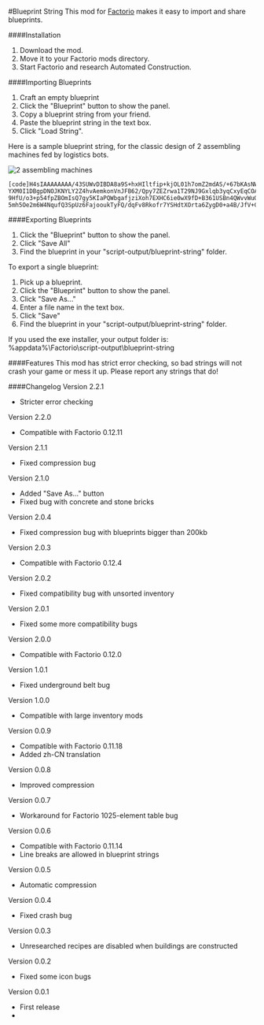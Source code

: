 #Blueprint String
This mod for [Factorio](https://www.factorio.com/) makes it easy to import and share blueprints.

####Installation
1. Download the mod.
2. Move it to your Factorio mods directory.
3. Start Factorio and research Automated Construction.

####Importing Blueprints
1. Craft an empty blueprint
2. Click the "Blueprint" button to show the panel.
3. Copy a blueprint string from your friend.
4. Paste the blueprint string in the text box.
5. Click "Load String".

Here is a sample blueprint string, for the classic design of 2 assembling machines fed by logistics bots.

![2 assembling machines](http://davemcw.com/factorio/images/2-assembling-machines.jpg)
```
[code]H4sIAAAAAAAA/43SUWvDIBDA8a9S+hxHIltfip+kjOL01h7omZ2mdAS/+67bKAsNWV4UxD+/aPRpE5Kz
YXM0I1DBgpDNOJKNYLY2Z4hvAemkonVnJFB62/Qpy7ZEZrwa1T29NJ9Gxlqb3yqCxyEqCOAKo1N9CjCt
9HfU/o3+p54fpZBOmIsQ7gy5KIaPQWbgafjziXoh7EXHC6ie0wX9fD+B361USBn4QWvvWuOR5Qpu6/pe
5mh5Oe2m6W4NqufQ3SpUz6FajooukTyFQ/dqFv8Rkofr7YSHdtXOrta6ZygD0+a4B/JfV+CPvIMCAAA=
```

####Exporting Blueprints
1. Click the "Blueprint" button to show the panel.
2. Click "Save All"
3. Find the blueprint in your "script-output/blueprint-string" folder.

To export a single blueprint:

1. Pick up a blueprint.
2. Click the "Blueprint" button to show the panel.
3. Click "Save As..."
4. Enter a file name in the text box.
5. Click "Save"
6. Find the blueprint in your "script-output/blueprint-string" folder.

If you used the exe installer, your output folder is: %appdata%\Factorio\script-output\blueprint-string


####Features
This mod has strict error checking, so bad strings will not crash your game or mess it up.  Please report any strings that do!

####Changelog
Version 2.2.1
- Stricter error checking

Version 2.2.0
- Compatible with Factorio 0.12.11

Version 2.1.1
- Fixed compression bug

Version 2.1.0
- Added "Save As..." button
- Fixed bug with concrete and stone bricks

Version 2.0.4
- Fixed compression bug with blueprints bigger than 200kb

Version 2.0.3
- Compatible with Factorio 0.12.4

Version 2.0.2
- Fixed compatibility bug with unsorted inventory

Version 2.0.1
- Fixed some more compatibility bugs

Version 2.0.0
- Compatible with Factorio 0.12.0

Version 1.0.1
- Fixed underground belt bug

Version 1.0.0
- Compatible with large inventory mods

Version 0.0.9
- Compatible with Factorio 0.11.18
- Added zh-CN translation

Version 0.0.8
- Improved compression

Version 0.0.7
- Workaround for Factorio 1025-element table bug

Version 0.0.6
- Compatible with Factorio 0.11.14
- Line breaks are allowed in blueprint strings

Version 0.0.5
- Automatic compression

Version 0.0.4
- Fixed crash bug

Version 0.0.3
- Unresearched recipes are disabled when buildings are constructed

Version 0.0.2
- Fixed some icon bugs

Version 0.0.1
- First release
- 
